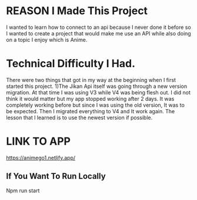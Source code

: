 # REASON I Made This Project

I wanted to learn how to connect to an api because I never done it before so I wanted to create a project that would make me use an API while also doing on a topic I enjoy which is Anime.

# Technical Difficulty I Had.

There were two things that got in my way at the beginning when I first started this project.
1)The Jikan Api itself was going through a new version migration. At that time I was using V3 while V4 was being flesh out. I did not think it would matter but my app stopped working after 2 days. It was completely working before but since I was using the old version, It was to be expected. Then I migrated everything to V4 and It work again. The lesson that I learned is to use the newest version if possible.

# LINK TO APP

https://animego1.netlify.app/

## If You Want To Run Locally

Npm run start
